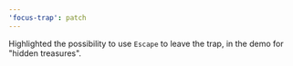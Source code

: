 ```yaml
---
'focus-trap': patch
---
```


Highlighted the possibility to use `Escape` to leave the trap, in the demo for "hidden treasures".
